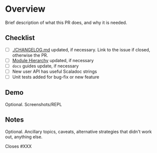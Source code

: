 # Overview

Brief description of what this PR does, and why it is needed.

## Checklist

- [ ] [./CHANGELOG.md](https://github.com/locationtech/geotrellis/blob/master/CHANGELOG.md) updated, if necessary. Link to the issue if closed, otherwise the PR.
- [ ] [Module Hierarchy](https://github.com/locationtech/geotrellis/blob/master/docs/guide/module-hierarchy.rst) updated, if necessary
- [ ] `docs` guides update, if necessary
- [ ] New user API has useful Scaladoc strings
- [ ] Unit tests added for bug-fix or new feature

## Demo

Optional. Screenshots/REPL

## Notes

Optional. Ancillary topics, caveats, alternative strategies that didn't work out, anything else.

Closes #XXX
